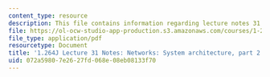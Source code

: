 ```yaml
---
content_type: resource
description: This file contains information regarding lecture notes 31.
file: https://ol-ocw-studio-app-production.s3.amazonaws.com/courses/1-264j-database-internet-and-systems-integration-technologies-fall-2013/072a59807e2627fd068e08eb08133f70_MIT1_264JF13_lect_31.pdf
file_type: application/pdf
resourcetype: Document
title: '1.264J Lecture 31 Notes: Networks: System architecture, part 2'
uid: 072a5980-7e26-27fd-068e-08eb08133f70
---
```

